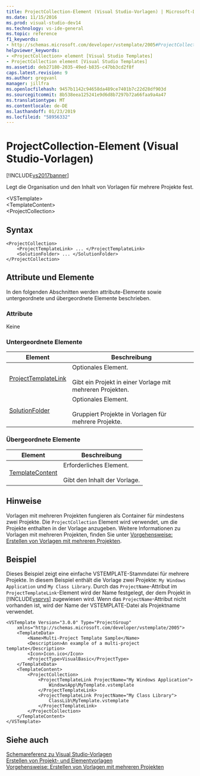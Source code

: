 ```yaml
---
title: ProjectCollection-Element (Visual Studio-Vorlagen) | Microsoft-Dokumentation
ms.date: 11/15/2016
ms.prod: visual-studio-dev14
ms.technology: vs-ide-general
ms.topic: reference
f1_keywords:
- http://schemas.microsoft.com/developer/vstemplate/2005#ProjectCollection
helpviewer_keywords:
- <ProjectCollection> element [Visual Studio Templates]
- ProjectCollection element [Visual Studio Templates]
ms.assetid: deb27180-2035-49ed-b835-c47bb3cd2f8f
caps.latest.revision: 9
ms.author: gregvanl
manager: jillfra
ms.openlocfilehash: 9457b1142c94658da489ce7401b7c22d28df903d
ms.sourcegitcommit: 8b538eea125241e9d6d8b7297b72a66faa9a4a47
ms.translationtype: MT
ms.contentlocale: de-DE
ms.lasthandoff: 01/23/2019
ms.locfileid: "58956332"
---
```

# <a name="projectcollection-element-visual-studio-templates"></a>ProjectCollection-Element (Visual Studio-Vorlagen)
[!INCLUDE[vs2017banner](../includes/vs2017banner.md)]

Legt die Organisation und den Inhalt von Vorlagen für mehrere Projekte fest.  
  
 \<VSTemplate>  
 \<TemplateContent>  
 \<ProjectCollection>  
  
## <a name="syntax"></a>Syntax  
  
```  
<ProjectCollection>  
    <ProjectTemplateLink> ... </ProjectTemplateLink>  
    <SolutionFolder> ... </SolutionFolder>  
</ProjectCollection>  
```  
  
## <a name="attributes-and-elements"></a>Attribute und Elemente  
 In den folgenden Abschnitten werden attribute-Elemente sowie untergeordnete und übergeordnete Elemente beschrieben.  
  
### <a name="attributes"></a>Attribute  
 Keine  
  
### <a name="child-elements"></a>Untergeordnete Elemente  
  
|Element|Beschreibung|  
|-------------|-----------------|  
|[ProjectTemplateLink](../extensibility/projecttemplatelink-element-visual-studio-templates.md)|Optionales Element.<br /><br /> Gibt ein Projekt in einer Vorlage mit mehreren Projekten.|  
|[SolutionFolder](../extensibility/solutionfolder-element-visual-studio-templates.md)|Optionales Element.<br /><br /> Gruppiert Projekte in Vorlagen für mehrere Projekte.|  
  
### <a name="parent-elements"></a>Übergeordnete Elemente  
  
|Element|Beschreibung|  
|-------------|-----------------|  
|[TemplateContent](../extensibility/templatecontent-element-visual-studio-templates.md)|Erforderliches Element.<br /><br /> Gibt den Inhalt der Vorlage.|  
  
## <a name="remarks"></a>Hinweise  
 Vorlagen mit mehreren Projekten fungieren als Container für mindestens zwei Projekte. Die `ProjectCollection` Element wird verwendet, um die Projekte enthalten in der Vorlage anzugeben. Weitere Informationen zu Vorlagen mit mehreren Projekten, finden Sie unter [Vorgehensweise: Erstellen von Vorlagen mit mehreren Projekten](../ide/how-to-create-multi-project-templates.md).  
  
## <a name="example"></a>Beispiel  
 Dieses Beispiel zeigt eine einfache VSTEMPLATE-Stammdatei für mehrere Projekte. In diesem Beispiel enthält die Vorlage zwei Projekte: `My Windows Application` und `My Class Library`. Durch das `ProjectName`-Attribut im `ProjectTemplateLink`-Element wird der Name festgelegt, der dem Projekt in [!INCLUDE[vsprvs](../includes/vsprvs-md.md)] zugewiesen wird. Wenn das `ProjectName`-Attribut nicht vorhanden ist, wird der Name der VSTEMPLATE-Datei als Projektname verwendet.  
  
```  
<VSTemplate Version="3.0.0" Type="ProjectGroup"  
    xmlns="http://schemas.microsoft.com/developer/vstemplate/2005">  
    <TemplateData>  
        <Name>Multi-Project Template Sample</Name>  
        <Description>An example of a multi-project template</Description>  
        <Icon>Icon.ico</Icon>  
        <ProjectType>VisualBasic</ProjectType>  
    </TemplateData>  
    <TemplateContent>  
        <ProjectCollection>  
            <ProjectTemplateLink ProjectName="My Windows Application">  
                WindowsApp\MyTemplate.vstemplate  
            </ProjectTemplateLink>  
            <ProjectTemplateLink ProjectName="My Class Library">  
                ClassLib\MyTemplate.vstemplate  
            </ProjectTemplateLink>  
        </ProjectCollection>  
    </TemplateContent>  
</VSTemplate>  
```  
  
## <a name="see-also"></a>Siehe auch  
 [Schemareferenz zu Visual Studio-Vorlagen](../extensibility/visual-studio-template-schema-reference.md)   
 [Erstellen von Projekt- und Elementvorlagen](../ide/creating-project-and-item-templates.md)   
 [Vorgehensweise: Erstellen von Vorlagen mit mehreren Projekten](../ide/how-to-create-multi-project-templates.md)

